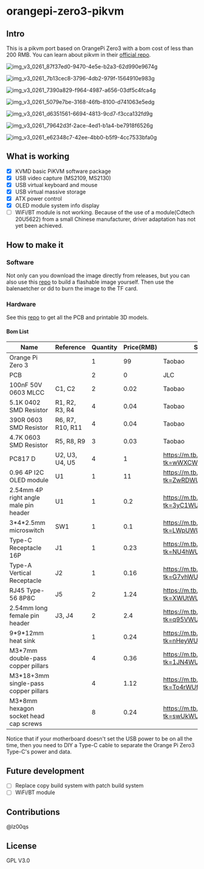 # orangepi-zero3-pikvm
## Intro
This is a pikvm port based on OrangePi Zero3 with a bom cost of less than 200 RMB.
You can learn about pikvm in their [official repo](https://github.com/pikvm/pikvm).

![img_v3_0261_87f37ed0-9470-4e5e-b2a3-62d990e9674g](assets/img_v3_0261_87f37ed0-9470-4e5e-b2a3-62d990e9674g.jpg)

![img_v3_0261_7b13cec8-3796-4db2-979f-1564910e983g](assets/img_v3_0261_7b13cec8-3796-4db2-979f-1564910e983g.jpg)

![img_v3_0261_7390a829-f964-4987-a656-03df5c4fca4g](assets/img_v3_0261_7390a829-f964-4987-a656-03df5c4fca4g.jpg)

![img_v3_0261_5079e7be-3168-46fb-8100-d741063e5edg](assets/img_v3_0261_5079e7be-3168-46fb-8100-d741063e5edg.jpg)

![img_v3_0261_d6351561-6694-4813-9cd7-f3cca132fd9g](assets/img_v3_0261_d6351561-6694-4813-9cd7-f3cca132fd9g.jpg)

![img_v3_0261_79642d3f-2ace-4ed1-b1a4-be7918f6526g](assets/img_v3_0261_79642d3f-2ace-4ed1-b1a4-be7918f6526g.jpg)

![img_v3_0261_e62348c7-42ee-4bb0-b5f9-4cc7533bfa0g](assets/img_v3_0261_e62348c7-42ee-4bb0-b5f9-4cc7533bfa0g.jpg)



## What is working
- [x] KVMD basic PiKVM software package
- [x] USB video capture (MS2109, MS2130)
- [x] USB virtual keyboard and mouse
- [x] USB virtual massive storage
- [x] ATX power control
- [x] OLED module system info display
- [ ] WiFi/BT module is not working. Because of the use of a module(Cdtech 20U5622) from a small Chinese manufacturer, driver adaptation has not yet been achieved.

## How to make it
### Software
Not only can you download the image directly from releases, but you can also use this [repo](https://github.com/lz00qs/orangepi-zero3-pikvm-builder) to build a flashable image yourself.
Then use the balenaetcher or dd to burn the image to the TF card.

### Hardware
See this [repo](https://github.com/lz00qs/orangepi-zero3-pikvm-hardware) to get all the PCB and printable 3D models.

#### Bom List
| Name | Reference | Quantity | Price(RMB) | Source | Comment |
|  ----  |  ----  |  ----  |  ----  |  ----  |  ----  |
| Orange Pi Zero 3 | | 1 | 99 | Taobao | |
| PCB | | 2 | 0 | JLC | |
| 100nF 50V 0603 MLCC | C1, C2 | 2 | 0.02 | Taobao | |
| 5.1K 0402 SMD Resistor | R1, R2, R3, R4 | 4 | 0.04 | Taobao | Optional |
| 390R 0603 SMD Resistor | R6, R7, R10, R11 | 4 | 0.04 | Taobao | |
| 4.7K 0603 SMD Resistor | R5, R8, R9 | 3 | 0.03 | Taobao | |
| PC817 D | U2, U3, U4, U5 | 4 | 1 | https://m.tb.cn/h.5m018x0?tk=wWXCWUWYeob | |
| 0.96 4P I2C OLED module | U1 | 1 | 11 | https://m.tb.cn/h.5Ni8Any?tk=ZwRDWUWd1Qu | |
| 2.54mm 4P right angle male pin header | U1 | 1 | 0.2 | https://m.tb.cn/h.5NihHx0?tk=3yC1WUW0FfO | |
| 3\*4\*2.5mm microswitch | SW1 | 1 | 0.1 | https://m.tb.cn/h.5Ni6tgu?tk=LWpUWUW043V | |
| Type-C Receptacle 16P | J1 | 1 | 0.23 | https://m.tb.cn/h.5NinDM6?tk=NU4hWUWgiCD | |
| Type-A Vertical Receptacle | J2 | 1 | 0.16 | https://m.tb.cn/h.5m0bfEF?tk=G7vhWUWZfht | |
| RJ45 Type-56 8P8C | J5 | 2 | 1.24 | https://m.tb.cn/h.5m0YUV9?tk=XWUtWUWb88y | |
| 2.54mm long female pin header | J3, J4 | 2 | 2.4 | https://m.tb.cn/h.5O8BeLZ?tk=q95VWUWbwag | |
| 9\*9\*12mm heat sink | | 1 | 0.24 | https://m.tb.cn/h.5N9Ct6C?tk=nHeyWUfloAR | |
| M3\*7mm double-pass copper pillars | | 4 | 0.36 | https://m.tb.cn/h.5mqMExZ?tk=1JN4WUfn6Bn | |
| M3\*18+3mm single-pass copper pillars | | 4 | 1.12 | https://m.tb.cn/h.5Ol91ZI?tk=To4rWUfojZ8 | |
| M3\*8mm hexagon socket head cap screws | | 8 | 0.24 | https://m.tb.cn/h.5Ol9HSJ?tk=swUkWUfprV5 | |

Notice that if your motherboard doesn't set the USB power to be on all the time, then you need to DIY a Type-C cable to separate the Orange Pi Zero3 Type-C's power and data.

## Future development
- [ ] Replace copy build system with patch build system
- [ ] WiFi/BT module

## Contributions

@lz00qs

## License

GPL V3.0
